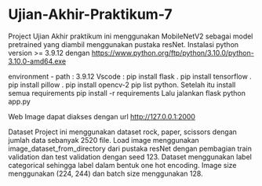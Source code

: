 # Ujian-Akhir-Praktikum-7
Project Ujian Akhir praktikum ini menggunakan MobileNetV2 sebagai model pretrained yang diambil menggunakan pustaka resNet. Instalasi python version >= 3.9.12 dengan https://www.python.org/ftp/python/3.10.0/python-3.10.0-amd64.exe

environment - path : 3.9.12 Vscode : pip install flask . pip install tensorflow . pip install pillow . pip install opencv-2 pip list python. Setelah itu install semua requirements pip install -r requirements Lalu jalankan flask python app.py

Web Image dapat diakses dengan url http://127.0.0.1:2000

Dataset Project ini menggunakan dataset rock, paper, scissors dengan jumlah data sebanyak 2520 file. Load image menggunakan image_dataset_from_directory dari pustaka resNet dengan pembagian train validation dan test validation dengan seed 123. Dataset menggunakan label categorical sehingga label dalam bentuk one hot encoding. Image size menggunakan (224, 244) dan batch size menggunakan 128.
